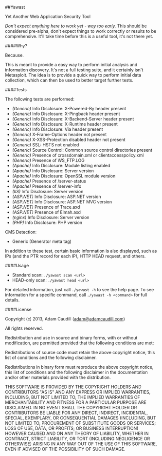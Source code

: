##Yawast

Yet Another Web Application Security Tool

*Don't expect anything here to work yet - way too early.* This should be considered pre-alpha, don't expect things to work correctly or results to be comprehensive. It'll take time before this is a useful tool, it's not there yet.

####Why?

Because.

This is meant to provide a easy way to perform initial analysis and information discovery. It's not a full testing suite, and it certainly isn't Metasploit. The idea is to provide a quick way to perform initial data collection, which can then be used to better target further tests.

####Tests

The following tests are performed:

* *(Generic)* Info Disclosure: X-Powered-By header present
* *(Generic)* Info Disclosure: X-Pingback header present
* *(Generic)* Info Disclosure: X-Backend-Server header present
* *(Generic)* Info Disclosure: X-Runtime header present
* *(Generic)* Info Disclosure: Via header present
* *(Generic)* X-Frame-Options header not present
* *(Generic)* X-XSS-Protection disabled header not present
* *(Generic)* SSL: HSTS not enabled
* *(Generic)* Source Control: Common source control directories present
* *(Generic)* Presence of crossdomain.xml or clientaccesspolicy.xml
* *(Generic)* Presence of WS_FTP.LOG
* *(Apache)* Info Disclosure: Module listing enabled
* *(Apache)* Info Disclosure: Server version
* *(Apache)* Info Disclosure: OpenSSL module version
* *(Apache)* Presence of /server-status
* *(Apache)* Presence of /server-info
* *(IIS)* Info Disclosure: Server version
* *(ASP.NET)* Info Disclosure: ASP.NET version
* *(ASP.NET)* Info Disclosure: ASP.NET MVC version
* *(ASP.NET)* Presence of Trace.axd
* *(ASP.NET)* Presence of Elmah.axd
* *(nginx)* Info Disclosure: Server version
* *(PHP)* Info Disclosure: PHP version

CMS Detection:

* Generic (Generator meta tag)

In addition to these test, certain basic information is also displayed, such as IPs (and the PTR record for each IP), HTTP HEAD request, and others.

####Usage

* Standard scan: `./yawast scan <url>`
* HEAD-only scan: `./yawast head <url>`

For detailed information, just call `./yawast -h` to see the help page. To see information for a specific command, call `./yawast -h <command>` for full details.

####License

Copyright (c) 2013, Adam Caudill (adam@adamcaudill.com)

All rights reserved.

Redistribution and use in source and binary forms, with or without modification, are permitted provided that the following conditions are met:

Redistributions of source code must retain the above copyright notice, this list of conditions and the following disclaimer.

Redistributions in binary form must reproduce the above copyright notice, this list of conditions and the following disclaimer in the documentation and/or other materials provided with the distribution.

THIS SOFTWARE IS PROVIDED BY THE COPYRIGHT HOLDERS AND CONTRIBUTORS "AS IS" AND ANY EXPRESS OR IMPLIED WARRANTIES, INCLUDING, BUT NOT LIMITED TO, THE IMPLIED WARRANTIES OF MERCHANTABILITY AND FITNESS FOR A PARTICULAR PURPOSE ARE DISCLAIMED. IN NO EVENT SHALL THE COPYRIGHT HOLDER OR CONTRIBUTORS BE LIABLE FOR ANY DIRECT, INDIRECT, INCIDENTAL, SPECIAL, EXEMPLARY, OR CONSEQUENTIAL DAMAGES (INCLUDING, BUT NOT LIMITED TO, PROCUREMENT OF SUBSTITUTE GOODS OR SERVICES; LOSS OF USE, DATA, OR PROFITS; OR BUSINESS INTERRUPTION) HOWEVER CAUSED AND ON ANY THEORY OF LIABILITY, WHETHER IN CONTRACT, STRICT LIABILITY, OR TORT (INCLUDING NEGLIGENCE OR OTHERWISE) ARISING IN ANY WAY OUT OF THE USE OF THIS SOFTWARE, EVEN IF ADVISED OF THE POSSIBILITY OF SUCH DAMAGE.

